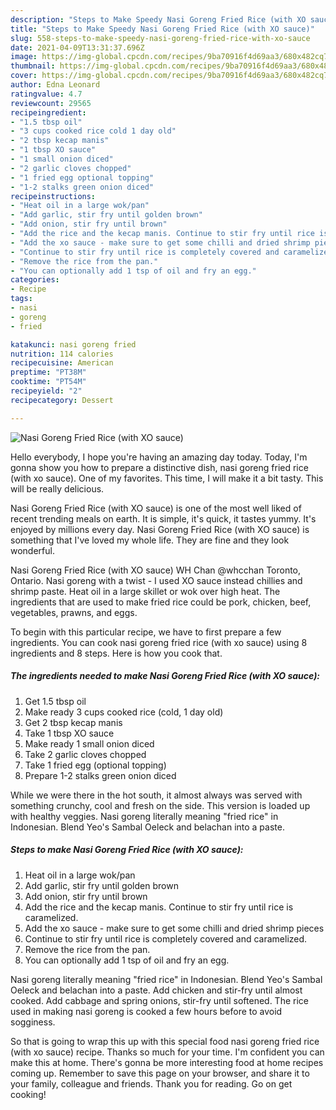 ```yaml
---
description: "Steps to Make Speedy Nasi Goreng Fried Rice (with XO sauce)"
title: "Steps to Make Speedy Nasi Goreng Fried Rice (with XO sauce)"
slug: 558-steps-to-make-speedy-nasi-goreng-fried-rice-with-xo-sauce
date: 2021-04-09T13:31:37.696Z
image: https://img-global.cpcdn.com/recipes/9ba70916f4d69aa3/680x482cq70/nasi-goreng-fried-rice-with-xo-sauce-recipe-main-photo.jpg
thumbnail: https://img-global.cpcdn.com/recipes/9ba70916f4d69aa3/680x482cq70/nasi-goreng-fried-rice-with-xo-sauce-recipe-main-photo.jpg
cover: https://img-global.cpcdn.com/recipes/9ba70916f4d69aa3/680x482cq70/nasi-goreng-fried-rice-with-xo-sauce-recipe-main-photo.jpg
author: Edna Leonard
ratingvalue: 4.7
reviewcount: 29565
recipeingredient:
- "1.5 tbsp oil"
- "3 cups cooked rice cold 1 day old"
- "2 tbsp kecap manis"
- "1 tbsp XO sauce"
- "1 small onion diced"
- "2 garlic cloves chopped"
- "1 fried egg optional topping"
- "1-2 stalks green onion diced"
recipeinstructions:
- "Heat oil in a large wok/pan"
- "Add garlic, stir fry until golden brown"
- "Add onion, stir fry until brown"
- "Add the rice and the kecap manis. Continue to stir fry until rice is caramelized."
- "Add the xo sauce - make sure to get some chilli and dried shrimp pieces"
- "Continue to stir fry until rice is completely covered and caramelized."
- "Remove the rice from the pan."
- "You can optionally add 1 tsp of oil and fry an egg."
categories:
- Recipe
tags:
- nasi
- goreng
- fried

katakunci: nasi goreng fried 
nutrition: 114 calories
recipecuisine: American
preptime: "PT38M"
cooktime: "PT54M"
recipeyield: "2"
recipecategory: Dessert

---
```



![Nasi Goreng Fried Rice (with XO sauce)](https://img-global.cpcdn.com/recipes/9ba70916f4d69aa3/680x482cq70/nasi-goreng-fried-rice-with-xo-sauce-recipe-main-photo.jpg)

Hello everybody, I hope you're having an amazing day today. Today, I'm gonna show you how to prepare a distinctive dish, nasi goreng fried rice (with xo sauce). One of my favorites. This time, I will make it a bit tasty. This will be really delicious.

Nasi Goreng Fried Rice (with XO sauce) is one of the most well liked of recent trending meals on earth. It is simple, it's quick, it tastes yummy. It's enjoyed by millions every day. Nasi Goreng Fried Rice (with XO sauce) is something that I've loved my whole life. They are fine and they look wonderful.

Nasi Goreng Fried Rice (with XO sauce) WH Chan @whcchan Toronto, Ontario. Nasi goreng with a twist - I used XO sauce instead chillies and shrimp paste. Heat oil in a large skillet or wok over high heat. The ingredients that are used to make fried rice could be pork, chicken, beef, vegetables, prawns, and eggs.


To begin with this particular recipe, we have to first prepare a few ingredients. You can cook nasi goreng fried rice (with xo sauce) using 8 ingredients and 8 steps. Here is how you cook that.

<!--inarticleads1-->

##### The ingredients needed to make Nasi Goreng Fried Rice (with XO sauce):

1. Get 1.5 tbsp oil
1. Make ready 3 cups cooked rice (cold, 1 day old)
1. Get 2 tbsp kecap manis
1. Take 1 tbsp XO sauce
1. Make ready 1 small onion diced
1. Take 2 garlic cloves chopped
1. Take 1 fried egg (optional topping)
1. Prepare 1-2 stalks green onion diced


While we were there in the hot south, it almost always was served with something crunchy, cool and fresh on the side. This version is loaded up with healthy veggies. Nasi goreng literally meaning &#34;fried rice&#34; in Indonesian. Blend Yeo&#39;s Sambal Oeleck and belachan into a paste. 

<!--inarticleads2-->

##### Steps to make Nasi Goreng Fried Rice (with XO sauce):

1. Heat oil in a large wok/pan
1. Add garlic, stir fry until golden brown
1. Add onion, stir fry until brown
1. Add the rice and the kecap manis. Continue to stir fry until rice is caramelized.
1. Add the xo sauce - make sure to get some chilli and dried shrimp pieces
1. Continue to stir fry until rice is completely covered and caramelized.
1. Remove the rice from the pan.
1. You can optionally add 1 tsp of oil and fry an egg.


Nasi goreng literally meaning &#34;fried rice&#34; in Indonesian. Blend Yeo&#39;s Sambal Oeleck and belachan into a paste. Add chicken and stir-fry until almost cooked. Add cabbage and spring onions, stir-fry until softened. The rice used in making nasi goreng is cooked a few hours before to avoid sogginess. 

So that is going to wrap this up with this special food nasi goreng fried rice (with xo sauce) recipe. Thanks so much for your time. I'm confident you can make this at home. There's gonna be more interesting food at home recipes coming up. Remember to save this page on your browser, and share it to your family, colleague and friends. Thank you for reading. Go on get cooking!
